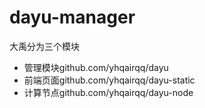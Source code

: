 # dayu-manager
<p>大禹分为三个模块</p>
<ul>
<li>管理模块github.com/yhqairqq/dayu</li>
<li>前端页面github.com/yhqairqq/dayu-static</li>
<li>计算节点github.com/yhqairqq/dayu-node</li>
<ul>
<a></a>
